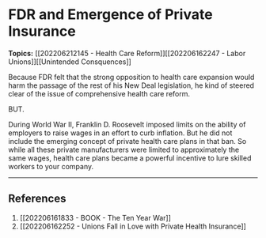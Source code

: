 # FDR and Emergence of Private Insurance
**Topics:** [[202206212145 - Health Care Reform]][[202206162247 - Labor Unions]][[Unintended Consquences]]

Because FDR felt that the strong opposition to health care expansion would harm the passage of the rest of his New Deal legislation, he kind of steered clear of the issue of comprehensive health care reform.

BUT.

During World War II, Franklin D. Roosevelt imposed limits on the ability of employers to raise wages in an effort to curb inflation. But he did not include the emerging concept of private health care plans in that ban. So while all these private manufacturers were limited to approximately the same wages, health care plans became a powerful incentive to lure skilled workers to your company.

---
## References
1. [[202206161833 - BOOK - The Ten Year War]]
2. [[202206162252 - Unions Fall in Love with Private Health Insurance]]


